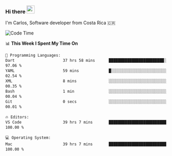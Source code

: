 ### Hi there <img src="https://media.giphy.com/media/hvRJCLFzcasrR4ia7z/giphy.gif" width="25px" height="25px">

I'm Carlos, Software developer from Costa Rica 🇨🇷

[//]: # (<a href="https://app.daily.dev/carum98"><img src="https://github.com/carum98/carum98/blob/main/devcard.svg" width="400" alt="Carlos Umaña Acevedo's Dev Card"/></a>)


<!--START_SECTION:waka-->
![Code Time](http://img.shields.io/badge/Code%20Time-11%2C853%20hrs%2015%20mins-blue)

📊 **This Week I Spent My Time On** 

```text
💬 Programming Languages: 
Dart                     37 hrs 58 mins      ████████████████████████░   97.06 % 
YAML                     59 mins             █░░░░░░░░░░░░░░░░░░░░░░░░   02.54 % 
XML                      8 mins              ░░░░░░░░░░░░░░░░░░░░░░░░░   00.35 % 
Bash                     1 min               ░░░░░░░░░░░░░░░░░░░░░░░░░   00.04 % 
Git                      0 secs              ░░░░░░░░░░░░░░░░░░░░░░░░░   00.01 % 

🔥 Editors: 
VS Code                  39 hrs 7 mins       █████████████████████████   100.00 % 

💻 Operating System: 
Mac                      39 hrs 7 mins       █████████████████████████   100.00 % 
```


<!--END_SECTION:waka-->
